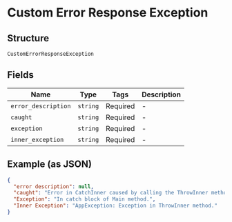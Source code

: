 
# Custom Error Response Exception

## Structure

`CustomErrorResponseException`

## Fields

| Name | Type | Tags | Description |
|  --- | --- | --- | --- |
| `error_description` | `string` | Required | - |
| `caught` | `string` | Required | - |
| `exception` | `string` | Required | - |
| `inner_exception` | `string` | Required | - |

## Example (as JSON)

```json
{
  "error description": null,
  "caught": "Error in CatchInner caused by calling the ThrowInner method.",
  "Exception": "In catch block of Main method.",
  "Inner Exception": "AppException: Exception in ThrowInner method."
}
```

